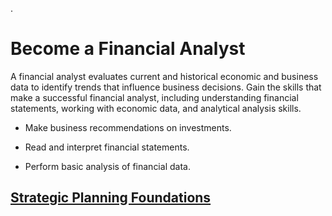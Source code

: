 .


# Become a Financial Analyst


A financial analyst evaluates current and historical economic and business data to identify trends that influence business decisions. Gain the skills that make a successful financial analyst, including understanding financial statements, working with economic data, and analytical analysis skills.


- Make business recommendations on investments.

- Read and interpret financial statements.

- Perform basic analysis of financial data.



## [Strategic Planning Foundations](https://www.linkedin.com/learning/strategic-planning-foundations/strategic-planning?contextUrn=urn%3Ali%3AlyndaLearningPath%3A5eb2dee2498e375f58a31ae4)



